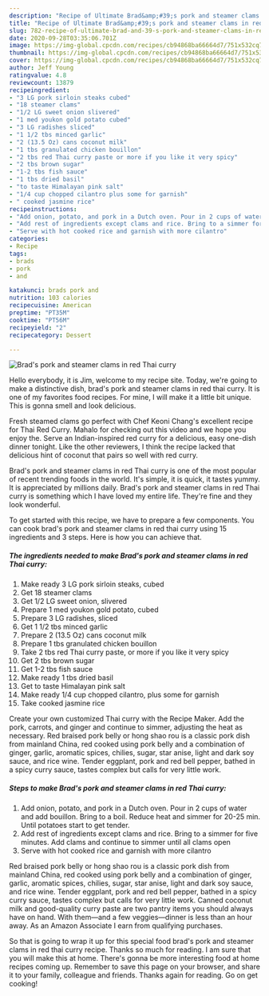 ```yaml
---
description: "Recipe of Ultimate Brad&amp;#39;s pork and steamer clams in red Thai curry"
title: "Recipe of Ultimate Brad&amp;#39;s pork and steamer clams in red Thai curry"
slug: 782-recipe-of-ultimate-brad-and-39-s-pork-and-steamer-clams-in-red-thai-curry
date: 2020-09-28T03:35:06.701Z
image: https://img-global.cpcdn.com/recipes/cb94868ba66664d7/751x532cq70/brads-pork-and-steamer-clams-in-red-thai-curry-recipe-main-photo.jpg
thumbnail: https://img-global.cpcdn.com/recipes/cb94868ba66664d7/751x532cq70/brads-pork-and-steamer-clams-in-red-thai-curry-recipe-main-photo.jpg
cover: https://img-global.cpcdn.com/recipes/cb94868ba66664d7/751x532cq70/brads-pork-and-steamer-clams-in-red-thai-curry-recipe-main-photo.jpg
author: Jeff Young
ratingvalue: 4.8
reviewcount: 13879
recipeingredient:
- "3 LG pork sirloin steaks cubed"
- "18 steamer clams"
- "1/2 LG sweet onion slivered"
- "1 med youkon gold potato cubed"
- "3 LG radishes sliced"
- "1 1/2 tbs minced garlic"
- "2 (13.5 Oz) cans coconut milk"
- "1 tbs granulated chicken bouillon"
- "2 tbs red Thai curry paste or more if you like it very spicy"
- "2 tbs brown sugar"
- "1-2 tbs fish sauce"
- "1 tbs dried basil"
- "to taste Himalayan pink salt"
- "1/4 cup chopped cilantro plus some for garnish"
- " cooked jasmine rice"
recipeinstructions:
- "Add onion, potato, and pork in a Dutch oven. Pour in 2 cups of water and add bouillon. Bring to a boil. Reduce heat and simmer for 20-25 min. Until potatoes start to get tender."
- "Add rest of ingredients except clams and rice. Bring to a simmer for five minutes. Add clams and continue to simmer until all clams open"
- "Serve with hot cooked rice and garnish with more cilantro"
categories:
- Recipe
tags:
- brads
- pork
- and

katakunci: brads pork and 
nutrition: 103 calories
recipecuisine: American
preptime: "PT35M"
cooktime: "PT56M"
recipeyield: "2"
recipecategory: Dessert

---
```



![Brad&#39;s pork and steamer clams in red Thai curry](https://img-global.cpcdn.com/recipes/cb94868ba66664d7/751x532cq70/brads-pork-and-steamer-clams-in-red-thai-curry-recipe-main-photo.jpg)

Hello everybody, it is Jim, welcome to my recipe site. Today, we're going to make a distinctive dish, brad&#39;s pork and steamer clams in red thai curry. It is one of my favorites food recipes. For mine, I will make it a little bit unique. This is gonna smell and look delicious.

Fresh steamed clams go perfect with Chef Keoni Chang&#39;s excellent recipe for Thai Red Curry. Mahalo for checking out this video and we hope you enjoy the. Serve an Indian-inspired red curry for a delicious, easy one-dish dinner tonight. Like the other reviewers, I think the recipe lacked that delicious hint of coconut that pairs so well with red curry.

Brad&#39;s pork and steamer clams in red Thai curry is one of the most popular of recent trending foods in the world. It's simple, it is quick, it tastes yummy. It is appreciated by millions daily. Brad&#39;s pork and steamer clams in red Thai curry is something which I have loved my entire life. They're fine and they look wonderful.


To get started with this recipe, we have to prepare a few components. You can cook brad&#39;s pork and steamer clams in red thai curry using 15 ingredients and 3 steps. Here is how you can achieve that.

<!--inarticleads1-->

##### The ingredients needed to make Brad&#39;s pork and steamer clams in red Thai curry:

1. Make ready 3 LG pork sirloin steaks, cubed
1. Get 18 steamer clams
1. Get 1/2 LG sweet onion, slivered
1. Prepare 1 med youkon gold potato, cubed
1. Prepare 3 LG radishes, sliced
1. Get 1 1/2 tbs minced garlic
1. Prepare 2 (13.5 Oz) cans coconut milk
1. Prepare 1 tbs granulated chicken bouillon
1. Take 2 tbs red Thai curry paste, or more if you like it very spicy
1. Get 2 tbs brown sugar
1. Get 1-2 tbs fish sauce
1. Make ready 1 tbs dried basil
1. Get to taste Himalayan pink salt
1. Make ready 1/4 cup chopped cilantro, plus some for garnish
1. Take  cooked jasmine rice


Create your own customized Thai curry with the Recipe Maker. Add the pork, carrots, and ginger and continue to simmer, adjusting the heat as necessary. Red braised pork belly or hong shao rou is a classic pork dish from mainland China, red cooked using pork belly and a combination of ginger, garlic, aromatic spices, chilies, sugar, star anise, light and dark soy sauce, and rice wine. Tender eggplant, pork and red bell pepper, bathed in a spicy curry sauce, tastes complex but calls for very little work. 

<!--inarticleads2-->

##### Steps to make Brad&#39;s pork and steamer clams in red Thai curry:

1. Add onion, potato, and pork in a Dutch oven. Pour in 2 cups of water and add bouillon. Bring to a boil. Reduce heat and simmer for 20-25 min. Until potatoes start to get tender.
1. Add rest of ingredients except clams and rice. Bring to a simmer for five minutes. Add clams and continue to simmer until all clams open
1. Serve with hot cooked rice and garnish with more cilantro


Red braised pork belly or hong shao rou is a classic pork dish from mainland China, red cooked using pork belly and a combination of ginger, garlic, aromatic spices, chilies, sugar, star anise, light and dark soy sauce, and rice wine. Tender eggplant, pork and red bell pepper, bathed in a spicy curry sauce, tastes complex but calls for very little work. Canned coconut milk and good-quality curry paste are two pantry items you should always have on hand. With them—and a few veggies—dinner is less than an hour away. As an Amazon Associate I earn from qualifying purchases. 

So that is going to wrap it up for this special food brad&#39;s pork and steamer clams in red thai curry recipe. Thanks so much for reading. I am sure that you will make this at home. There's gonna be more interesting food at home recipes coming up. Remember to save this page on your browser, and share it to your family, colleague and friends. Thanks again for reading. Go on get cooking!
